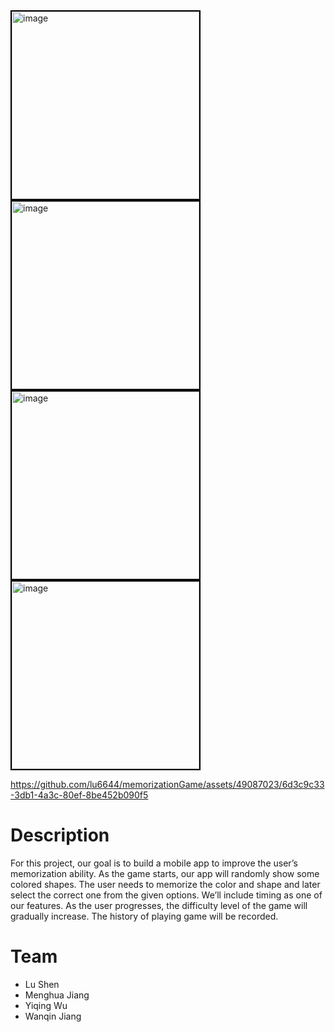 
<img height="300" alt="image" src="https://github.com/lu6644/memorizationGame/assets/49087023/5dd54608-0b50-428e-8339-d7db4890b8bd" style="border:2px solid black">
<img height="300" alt="image" src="https://github.com/lu6644/memorizationGame/assets/49087023/8bfab11f-76bc-42ed-b76e-78b6aa32091d" style="border:2px solid black">
<img height="300" alt="image" src="https://github.com/lu6644/memorizationGame/assets/49087023/5a6131a1-93f0-41ef-8226-4295ec4a17ed" style="border:2px solid black">
<img height="300" alt="image" src="https://github.com/lu6644/memorizationGame/assets/49087023/7eea0841-fdce-4f48-88c3-83891bdbe5bc" style="border:2px solid black">

https://github.com/lu6644/memorizationGame/assets/49087023/6d3c9c33-3db1-4a3c-80ef-8be452b090f5

# Description
For this project, our goal is to build a mobile app to improve the user’s memorization ability. As the game starts, our app will randomly show some colored shapes. The user needs to memorize the color and shape and later select the correct one from the given options. We’ll include timing as one of our features. As the user progresses, the difficulty level of the game will gradually increase. The history of playing game will be recorded.

# Team
- Lu Shen
- Menghua Jiang
- Yiqing Wu
- Wanqin Jiang




